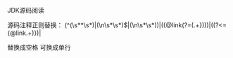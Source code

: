 JDK源码阅读

源码注释正则替换：
(^(\s*\*\s*)|(\n\s\*\s*)$|(\n\s\*\s*))|(\{@link(?=(.+\})))|((?<=\{@link.+)\})|<p>
替换成空格
可换成单行